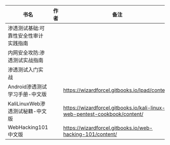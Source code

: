 | 书名                                  | 作者 | 备注                                                         |
| ------------------------------------- | ---- | ------------------------------------------------------------ |
| 渗透测试基础:可靠性安全性审计实践指南 |      |                                                              |
| 内网安全攻防:渗透测试实战指南         |      |                                                              |
| 渗透测试入门实战                      |      |                                                              |
| Android渗透测试学习手册-中文版        |      | https://wizardforcel.gitbooks.io/lpad/content/               |
| KaliLinuxWeb渗透测试秘籍-中文版       |      | https://wizardforcel.gitbooks.io/kali-linux-web-pentest-cookbook/content/ |
| WebHacking101中文版                   |      | https://wizardforcel.gitbooks.io/web-hacking-101/content/    |



